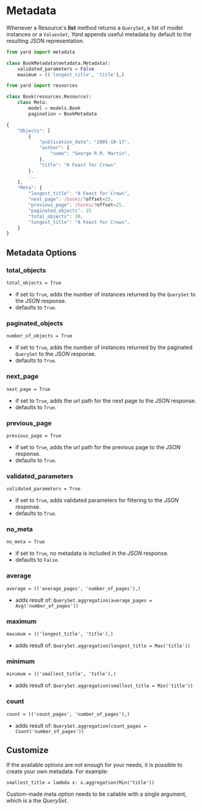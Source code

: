 # Metadata

Whenever a Resource's **list** method returns a `QuerySet`, a list of model instances or a `ValuesSet`, *Yard* appends useful metadata by default to the resulting JSON representation.


```python  
from yard import metadata

class BookMetadata(metadata.Metadata): 
    validated_parameters = False
    maximum = (('longest_title', 'title'),)
```

```python 
from yard import resources

class Book(resources.Resource):
    class Meta:
        model = models.Book
        pagination = BookMetadata
```

```javascript
{
    "Objects": [
        {
            "publication_date": "2005-10-17", 
            "author": {
                "name": "George R.R. Martin", 
            }, 
            "title": "A Feast for Crows"
        }, 
        ...
    ], 
    "Meta": {
        "longest_title": "A Feast for Crows",
        "next_page": /books/?offset=25,
        "previous_page": /books/?offset=25,
        "paginated_objects": 25
        "total_objects": 30, 
        "longest_title": "A Feast for Crows",
    }
}
```


## Metadata Options


### total_objects

    total_objects = True

- if set to `True`, adds the number of instances returned by the `QuerySet` to the *JSON* response.
- defaults to `True`.

### paginated_objects

    number_of_objects = True

- if set to `True`, adds the number of instances returned by the paginated `QuerySet` to the *JSON* response.
- defaults to `True`.

### next_page

    next_page = True

- if set to `True`, adds the url path for the next page to the *JSON* response.
- defaults to `True`.

### previous_page

    previous_page = True

- if set to `True`, adds the url path for the previous page to the *JSON* response.
- defaults to `True`.

### validated_parameters

    validated_parameters = True

- if set to `True`, adds validated parameters for filtering to the *JSON* response. 
- defaults to `True`.

### no_meta

    no_meta = True

- if set to `True`, no metadata is included in the *JSON* response.
- defaults to `False`.

### average

    average = (('average_pages', 'number_of_pages'),)
    
- adds result of: `QuerySet.aggregation(average_pages = Avg('number_of_pages'))`

### maximum

    maximum = (('longest_title', 'title'),)
    
- adds result of: `QuerySet.aggregation(longest_title = Max('title'))`

### minimum

    minimum = (('smallest_title', 'title'),)
    
- adds result of: `QuerySet.aggregation(smallest_title = Min('title'))`
    
### count

    count = (('count_pages', 'number_of_pages'),)

- adds result of: `QuerySet.aggregation(count_pages = Count('number_of_pages'))`


## Customize

If the available options are not enough for your needs, it is possible to create your own metadata. For example:

    smallest_title = lambda x: x.aggregation(Min('title'))
    
Custom-made meta option needs to be callable with a single argument, which is a the *QuerySet*.
